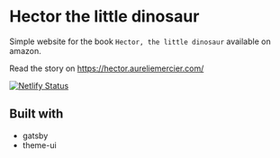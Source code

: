 # Hector the little dinosaur

Simple website for the book `Hector, the little dinosaur` available on amazon.

Read the story on https://hector.aureliemercier.com/

[![Netlify Status](https://api.netlify.com/api/v1/badges/84693f2f-0623-437e-a774-0d98e2ff1037/deploy-status)](https://app.netlify.com/sites/hector-the-dinosaur/deploys)

## Built with
- gatsby
- theme-ui
